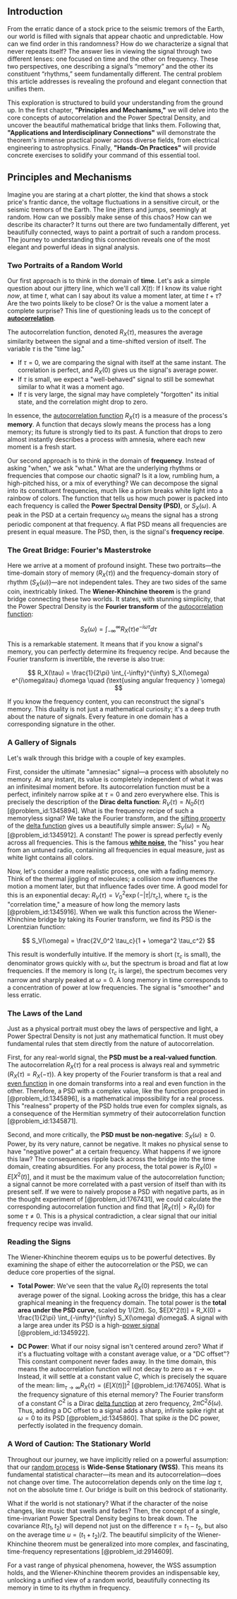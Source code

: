 ## Introduction
From the erratic dance of a stock price to the seismic tremors of the Earth, our world is filled with signals that appear chaotic and unpredictable. How can we find order in this randomness? How do we characterize a signal that never repeats itself? The answer lies in viewing the signal through two different lenses: one focused on time and the other on frequency. These two perspectives, one describing a signal’s “memory” and the other its constituent “rhythms,” seem fundamentally different. The central problem this article addresses is revealing the profound and elegant connection that unifies them.

This exploration is structured to build your understanding from the ground up. In the first chapter, **"Principles and Mechanisms,"** we will delve into the core concepts of autocorrelation and the Power Spectral Density, and uncover the beautiful mathematical bridge that links them. Following that, **"Applications and Interdisciplinary Connections"** will demonstrate the theorem's immense practical power across diverse fields, from electrical engineering to astrophysics. Finally, **"Hands-On Practices"** will provide concrete exercises to solidify your command of this essential tool.

## Principles and Mechanisms

Imagine you are staring at a chart plotter, the kind that shows a stock price's frantic dance, the voltage fluctuations in a sensitive circuit, or the seismic tremors of the Earth. The line jitters and jumps, seemingly at random. How can we possibly make sense of this chaos? How can we describe its character? It turns out there are two fundamentally different, yet beautifully connected, ways to paint a portrait of such a random process. The journey to understanding this connection reveals one of the most elegant and powerful ideas in signal analysis.

### Two Portraits of a Random World

Our first approach is to think in the domain of **time**. Let's ask a simple question about our jittery line, which we'll call $X(t)$: If I know its value right *now*, at time $t$, what can I say about its value a moment later, at time $t+\tau$? Are the two points likely to be close? Or is the value a moment later a complete surprise? This line of questioning leads us to the concept of **[autocorrelation](@article_id:138497)**.

The autocorrelation function, denoted $R_X(\tau)$, measures the average similarity between the signal and a time-shifted version of itself. The variable $\tau$ is the "time lag."
- If $\tau=0$, we are comparing the signal with itself at the same instant. The correlation is perfect, and $R_X(0)$ gives us the signal's average power.
- If $\tau$ is small, we expect a "well-behaved" signal to still be somewhat similar to what it was a moment ago.
- If $\tau$ is very large, the signal may have completely "forgotten" its initial state, and the correlation might drop to zero.

In essence, the [autocorrelation function](@article_id:137833) $R_X(\tau)$ is a measure of the process's **memory**. A function that decays slowly means the process has a long memory; its future is strongly tied to its past. A function that drops to zero almost instantly describes a process with amnesia, where each new moment is a fresh start.

Our second approach is to think in the domain of **frequency**. Instead of asking "when," we ask "what." What are the underlying rhythms or frequencies that compose our chaotic signal? Is it a low, rumbling hum, a high-pitched hiss, or a mix of everything? We can decompose the signal into its constituent frequencies, much like a prism breaks white light into a rainbow of colors. The function that tells us how much power is packed into each frequency is called the **Power Spectral Density (PSD)**, or $S_X(\omega)$. A peak in the PSD at a certain frequency $\omega_0$ means the signal has a strong periodic component at that frequency. A flat PSD means all frequencies are present in equal measure. The PSD, then, is the signal's **frequency recipe**.

### The Great Bridge: Fourier's Masterstroke

Here we arrive at a moment of profound insight. These two portraits—the time-domain story of memory ($R_X(\tau)$) and the frequency-domain story of rhythm ($S_X(\omega)$)—are not independent tales. They are two sides of the same coin, inextricably linked. The **Wiener-Khinchine theorem** is the grand bridge connecting these two worlds. It states, with stunning simplicity, that the Power Spectral Density is the **Fourier transform** of the [autocorrelation function](@article_id:137833):

$$
S_X(\omega) = \int_{-\infty}^{\infty} R_X(\tau) e^{-i\omega\tau} d\tau
$$

This is a remarkable statement. It means that if you know a signal's memory, you can perfectly determine its frequency recipe. And because the Fourier transform is invertible, the reverse is also true:

$$
R_X(\tau) = \frac{1}{2\pi} \int_{-\infty}^{\infty} S_X(\omega) e^{i\omega\tau} d\omega \quad (\text{using angular frequency } \omega)
$$

If you know the frequency content, you can reconstruct the signal's memory. This duality is not just a mathematical curiosity; it's a deep truth about the nature of signals. Every feature in one domain has a corresponding signature in the other.

### A Gallery of Signals

Let's walk through this bridge with a couple of key examples.

First, consider the ultimate "amnesiac" signal—a process with absolutely no memory. At any instant, its value is completely independent of what it was an infinitesimal moment before. Its autocorrelation function must be a perfect, infinitely narrow spike at $\tau=0$ and zero everywhere else. This is precisely the description of the **Dirac delta function**: $R_V(\tau) = N_0 \delta(\tau)$ [@problem_id:1345894]. What is the frequency recipe of such a memoryless signal? We take the Fourier transform, and the [sifting property](@article_id:265168) of the [delta function](@article_id:272935) gives us a beautifully simple answer: $S_V(\omega) = N_0$ [@problem_id:1345912]. A constant! The power is spread perfectly evenly across all frequencies. This is the famous **[white noise](@article_id:144754)**, the "hiss" you hear from an untuned radio, containing all frequencies in equal measure, just as white light contains all colors.

Now, let's consider a more realistic process, one with a fading memory. Think of the thermal jiggling of molecules; a collision now influences the motion a moment later, but that influence fades over time. A good model for this is an exponential decay: $R_V(\tau) = V_0^2 \exp(-|\tau|/\tau_c)$, where $\tau_c$ is the "correlation time," a measure of how long the memory lasts [@problem_id:1345916]. When we walk this function across the Wiener-Khinchine bridge by taking its Fourier transform, we find its PSD is the Lorentzian function:

$$
S_V(\omega) = \frac{2V_0^2 \tau_c}{1 + \omega^2 \tau_c^2}
$$

This result is wonderfully intuitive. If the memory is short ($\tau_c$ is small), the denominator grows quickly with $\omega$, but the spectrum is broad and flat at low frequencies. If the memory is long ($\tau_c$ is large), the spectrum becomes very narrow and sharply peaked at $\omega=0$. A long memory in time corresponds to a concentration of power at low frequencies. The signal is "smoother" and less erratic.

### The Laws of the Land

Just as a physical portrait must obey the laws of perspective and light, a Power Spectral Density is not just any mathematical function. It must obey fundamental rules that stem directly from the nature of autocorrelation.

First, for any real-world signal, the **PSD must be a real-valued function**. The autocorrelation $R_X(\tau)$ for a real process is always real and symmetric ($R_X(\tau) = R_X(-\tau)$). A key property of the Fourier transform is that a real and [even function](@article_id:164308) in one domain transforms into a real and even function in the other. Therefore, a PSD with a complex value, like the function proposed in [@problem_id:1345896], is a mathematical impossibility for a real process. This "realness" property of the PSD holds true even for complex signals, as a consequence of the Hermitian symmetry of their autocorrelation function [@problem_id:1345871].

Second, and more critically, the **PSD must be non-negative**: $S_X(\omega) \ge 0$. Power, by its very nature, cannot be negative. It makes no physical sense to have "negative power" at a certain frequency. What happens if we ignore this law? The consequences ripple back across the bridge into the time domain, creating absurdities. For any process, the total power is $R_X(0) = E[X^2(t)]$, and it must be the maximum value of the autocorrelation function; a signal cannot be more correlated with a past version of itself than with its present self. If we were to naively propose a PSD with negative parts, as in the thought experiment of [@problem_id:1767431], we could calculate the corresponding autocorrelation function and find that $|R_X(\tau)| > R_X(0)$ for some $\tau \neq 0$. This is a physical contradiction, a clear signal that our initial frequency recipe was invalid.

### Reading the Signs

The Wiener-Khinchine theorem equips us to be powerful detectives. By examining the shape of either the autocorrelation or the PSD, we can deduce core properties of the signal.

- **Total Power**: We've seen that the value $R_X(0)$ represents the total average power of the signal. Looking across the bridge, this has a clear graphical meaning in the frequency domain. The total power is the **total area under the PSD curve**, scaled by $1/(2\pi)$. So, $E[X^2(t)] = R_X(0) = \frac{1}{2\pi} \int_{-\infty}^{\infty} S_X(\omega) d\omega$. A signal with a large area under its PSD is a high-[power signal](@article_id:260313) [@problem_id:1345922].

- **DC Power**: What if our noisy signal isn't centered around zero? What if it's a fluctuating voltage with a constant average value, or a "DC offset"? This constant component never fades away. In the time domain, this means the autocorrelation function will not decay to zero as $\tau \to \infty$. Instead, it will settle at a constant value $C$, which is precisely the square of the mean: $\lim_{\tau \to \infty} R_X(\tau) = (E[X(t)])^2$ [@problem_id:1767405]. What is the frequency signature of this eternal memory? The Fourier transform of a constant $C^2$ is a Dirac [delta function](@article_id:272935) at zero frequency, $2\pi C^2 \delta(\omega)$. Thus, adding a DC offset to a signal adds a sharp, infinite spike right at $\omega=0$ to its PSD [@problem_id:1345860]. That spike *is* the DC power, perfectly isolated in the frequency domain.

### A Word of Caution: The Stationary World

Throughout our journey, we have implicitly relied on a powerful assumption: that our [random process](@article_id:269111) is **Wide-Sense Stationary (WSS)**. This means its fundamental statistical character—its mean and its autocorrelation—does not change over time. The autocorrelation depends only on the time *lag* $\tau$, not on the absolute time $t$. Our bridge is built on this bedrock of stationarity.

What if the world is not stationary? What if the character of the noise changes, like music that swells and fades? Then, the concept of a single, time-invariant Power Spectral Density begins to break down. The covariance $R(t_1, t_2)$ will depend not just on the difference $\tau = t_1-t_2$, but also on the average time $u = (t_1+t_2)/2$. The beautiful simplicity of the Wiener-Khinchine theorem must be generalized into more complex, and fascinating, time-frequency representations [@problem_id:2914609].

For a vast range of physical phenomena, however, the WSS assumption holds, and the Wiener-Khinchine theorem provides an indispensable key, unlocking a unified view of a random world, beautifully connecting its memory in time to its rhythm in frequency.